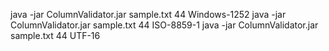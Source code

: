 java -jar ColumnValidator.jar sample.txt 44 Windows-1252
java -jar ColumnValidator.jar sample.txt 44 ISO-8859-1
java -jar ColumnValidator.jar sample.txt 44 UTF-16
